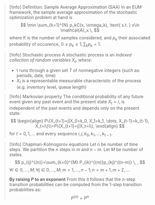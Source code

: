 >[!info] Definition: Sample Average Approximation (SAA)
>In an EUM framework, the sample average approximation of the stochastic optimization problem at hand is
>$$
>\min \sum_{k=1}^{N} p_kC(x, \omega_k), \text{ s.t. } x\in \mathcal{A}_x  \, 
>$$
>where $K$ is the number of samples considered, and $p_k$ their associated probability of occurence, $0≤p_k≤1, \sum_kp_k=1$.

>[!info] Stochastic process
>A stochastic process is an *indexed collection of random variables $X_t$, where*:
>+ t runs through a given set $T$ of nonnegative integers (such as: periods, date, time)
>+ $X_t$ is a representable measurable characteristic of the process (e.g. inventory level, queue length)

>[!info] Markovian property
>The conditional probability of any future event given any past event and the present state $X_t = i$, is independent of the past events and depends only on the present state:
>$$
>\begin{align}
>P\{X_{t+1}=j|X_0=k_0, X_1=k_1, \dots, X_{t-1}=k_{t-1}, X_t=i\}\\=P\{X_{t+1}=j|X_t=i\},
\end{align}
>$$
>for $t=0,1,\dots$ and every sequence $i, j, k_0, k_1, \dots, k_{t-1}$.

>[!info] Chapman-Kolmogorov equations
>Let $n$ be number of time steps.
>We partition the $n$ steps in $m$ and $n-m$.
>Let $M$ be number of states.
>$$
>p_{ij}^{(n)}=\sum_{k=0}^{M} P_{ik}^{(m)}p_{kj}^{(n-m)} \, ,
>$$
>$\forall i \in 0, \dots, M; \forall j \in 0, \dots, M; m = 1, \dots, n-1; n=m+1, m+2, \dots$
>
>**By raising $P$ to an exponent**
>From this it follows that the $n$-step transition probabilities can be computed from the 1-step transition probabilities as:
>$$
>P^{(n)}=P^n
>$$
